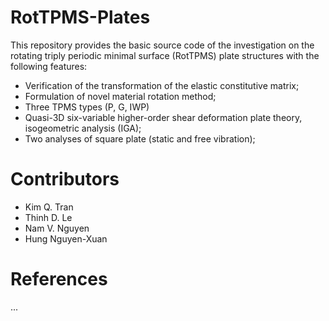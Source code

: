 # RotTPMS-Plates
This repository provides the basic source code of the investigation on the rotating triply periodic minimal surface (RotTPMS) plate structures with the following features:
- Verification of the transformation of the elastic constitutive matrix;
- Formulation of novel material rotation method;
- Three TPMS types (P, G, IWP)
- Quasi-3D six-variable higher-order shear deformation plate theory, isogeometric analysis (IGA); 
- Two analyses of square plate (static and free vibration);

# Contributors
- Kim Q. Tran
- Thinh D. Le
- Nam V. Nguyen
- Hung Nguyen-Xuan

# References
...
